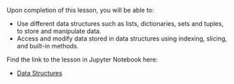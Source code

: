 <!-- # Lesson: Data Structures -->

Upon completion of this lesson, you will be able to:
  
  - Use different data structures such as lists, dictionaries, sets and tuples, to store and manipulate data.
  - Access and modify data stored in data structures using indexing, slicing, and built-in methods.

Find the link to the lesson in Jupyter Notebook here:

- [Data Structures](https://github.com/data-bootcamp-v4/lessons/blob/main/1_intro_to_python/1.1_data_structures.ipynb)